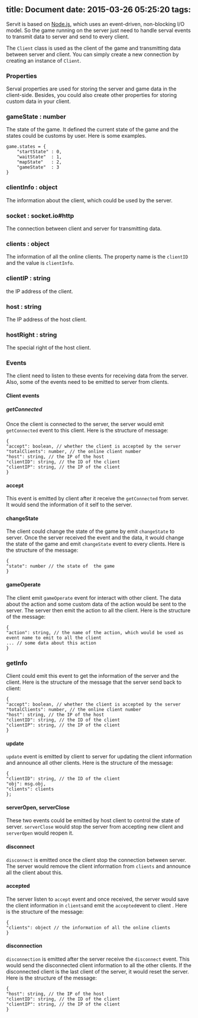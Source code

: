 title: Document
date: 2015-03-26 05:25:20
tags:
---

Servit is based on [Node.js](https://nodejs.org), which uses an event-driven, non-blocking I/O model. So the game running on the server just need to handle serval events to transmit data to server and send to every client.

The `Client` class is used as the client of the game and transmitting data between server and client. You can simply create a new connection by creating an instance of `Client`.

### Properties
Serval properties are used for storing the server and game data in the client-side. Besides, you could also create other properties for storing custom data in your client.

### gameState : number
The state of  the game. It defined the current state of the game and the states could be customs by user. Here is some examples.

```
game.states = {
	"startState" : 0,
	"waitState"  : 1,
	"mapState" 	 : 2,
	"gameState"  : 3
}
```

### clientInfo : object
The information about the client, which could be used by the server.

### socket : socket.io#http
The connection between client and server for transmitting data.

### clients : object
The information of all the online clients. The property name is the `clientID` and the value is `clientInfo`.

### clientIP : string
the IP address of the client.

### host : string
The IP address of the host client.

### hostRight : string
The special right of the host client.

### Events 
The client need to listen to these events for receiving data from the server. Also, some of the events need to be emitted to server from clients.

#### Client events
##### getConnected
Once the client is connected to the server, the server would emit `getConnected` event to this client. Here is the structure of message:

```
{
"accept": boolean, // whether the client is accepted by the server
"totalClients": number, // the online client number
"host": string, // the IP of the host
"clientID": string, // the ID of the client
"clientIP": string, // the IP of the client
}
```

#### accept
This event is emitted by client after it receive the `getConnected` from server. It would send the information of it self to the server.
#### changeState
The client could change the state of the game by emit `changeState` to server. Once the server received the event and the data, it would change the state of the game and emit `changeState` event to every clients. Here is the structure of the message:

```
{
"state": number // the state of  the game
}
```
#### gameOperate
The client emit `gameOperate` event for interact with other client. The data about the action and some custom data of the action would be sent to the server. The server then emit the action to all the client. Here is the structure of the message:
```
{
"action": string, // the name of the action, which would be used as event name to emit to all the client
... // some data about this action
}
```
### getInfo
Client could emit this event to get the information of the server and the client. Here is the structure of the message that the server send back to client:

```
{
"accept": boolean, // whether the client is accepted by the server
"totalClients": number, // the online client number
"host": string, // the IP of the host
"clientID": string, // the ID of the client
"clientIP": string, // the IP of the client
}
```

#### update
`update` event is emitted by client to server for updating the client information and announce all other clients. Here is the structure of the message:

```
{
"clientID": string, // the ID of the client
"obj": msg.obj,
"clients": clients
};
```
#### serverOpen, serverClose
These two events could be emitted by host client to control the state of server. `serverClose` would stop the server from accepting new client and `serverOpen` would reopen it.

#### disconnect
`disconnect` is emitted once the client stop the connection between server. The server would remove the client information from `clients` and announce all the client about this.

#### accepted
The server listen to `accept` event and once received, the server would save the client information in `clients`and emit the `accepted`event to client . Here is the structure of the message:

```
{
"clients": object // the information of all the online clients 
}
```
#### disconnection
`disconnection` is emitted after the server receive the `disconnect` event. This would send the disconnected client information to all the other clients. If the disconnected client is the last client of the server, it would reset the server. Here is the structure of the message:
```
{
"host": string, // the IP of the host
"clientID": string, // the ID of the client
"clientIP": string, // the IP of the client
}
```
